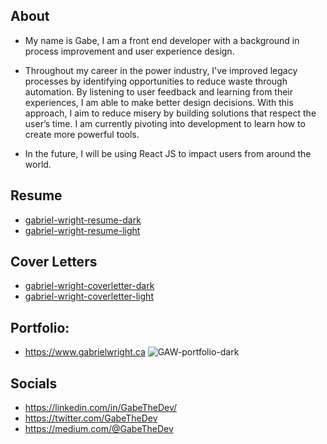 About
-------------------------------
- My name is Gabe, I am a front end developer with a background in process improvement and user experience design. 

- Throughout my career in the power industry, I've improved legacy processes by identifying opportunities to reduce waste through automation. By listening to user feedback and learning from their experiences, I am able to make better design decisions. With this approach, I aim to reduce misery by building solutions that respect the user’s time. I am currently pivoting into development to learn how to create more powerful tools.

- In the future, I will be using React JS to impact users from around the world.

Resume
-------------------------------
- [gabriel-wright-resume-dark](https://github.com/gabrielwright1/gabrielwright1/files/8427585/wd40-gabriel-wright-resume-dark.pdf)
- [gabriel-wright-resume-light](https://github.com/gabrielwright1/gabrielwright1/files/8427587/wd40-gabriel-wright-resume-light.pdf)

Cover Letters
-------------------------------
- [gabriel-wright-coverletter-dark](https://github.com/gabrielwright1/gabrielwright1/files/8427594/wd40-gabriel-wright-coverletter-dark.pdf)
- [gabriel-wright-coverletter-light](https://github.com/gabrielwright1/gabrielwright1/files/8427595/wd40-gabriel-wright-coverletter-light.pdf)

Portfolio:
-------------------------------
- https://www.gabrielwright.ca
![GAW-portfolio-dark](https://user-images.githubusercontent.com/52660296/164030582-f5d34cbc-9a9f-43b6-b071-be961745e8f2.png)

Socials
-------------------------------
- https://linkedin.com/in/GabeTheDev/
- https://twitter.com/GabeTheDev
- https://medium.com/@GabeTheDev

<!---
gabrielwright1/gabrielwright1 is a ✨ special ✨ repository because its `README.md` (this file) appears on your GitHub profile.
You can click the Preview link to take a look at your changes.
--->
